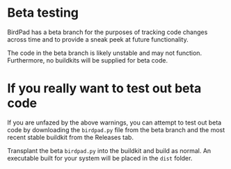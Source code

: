 # Beta testing
BirdPad has a beta branch for the purposes of tracking code changes across time and to provide a sneak peek at future functionality.

The code in the beta branch is likely unstable and may not function. Furthermore, no buildkits will be supplied for beta code.

# If you really want to test out beta code
If you are unfazed by the above warnings, you can attempt to test out beta code by downloading the `birdpad.py` file from the beta branch and the most recent stable buildkit from the Releases tab.

Transplant the beta `birdpad.py` into the buildkit and build as normal. An executable built for your system will be placed in the `dist` folder.

